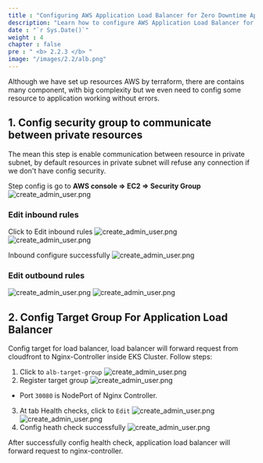 ```yaml
---
title : "Configuring AWS Application Load Balancer for Zero Downtime Applications"
description: "Learn how to configure AWS Application Load Balancer for zero downtime applications. This guide covers setup, best practices, and optimization tips for ensuring high availability and reliability"
date : "`r Sys.Date()`"
weight : 4
chapter : false
pre : " <b> 2.2.3 </b> "
image: "/images/2.2/alb.png"
---
```

Although we have set up resources AWS by terraform, there are contains many component, with big complexity but 
we even need to config some resource to application working without errors.
## 1. Config security group to communicate between private resources
The mean this step is enable communication between resource in private subnet, by default resources in private subnet will 
refuse any connection if we don't have config security.

Step config is go to **AWS console => EC2 => Security Group**
![create_admin_user.png](/images/2.4-config/sg-eks-remote.png)
###  Edit inbound rules
Click to Edit inbound rules
![create_admin_user.png](/images/2.4-config/inbound.png)
![create_admin_user.png](/images/2.4-config/inbound1.png)

Inbound configure successfully
![create_admin_user.png](/images/2.4-config/config-inboumd-success.png)

###  Edit outbound rules
![create_admin_user.png](/images/2.4-config/outbound.png)
![create_admin_user.png](/images/2.4-config/outboundSuccessfully.png)

## 2. Config Target Group For Application Load Balancer
Config target for load balancer, load balancer will forward request from cloudfront to Nginx-Controller inside 
EKS Cluster.
Follow steps: 
1. Click to `alb-target-group`
![create_admin_user.png](/images/2.4-config/configALB.png)
2. Register target group
![create_admin_user.png](/images/2.4-config/config-targetGroup.png)
- Port `30080` is NodePort of Nginx Controller.
3. At tab Health checks, click to `Edit`
![create_admin_user.png](/images/2.4-config/success-config-alb.png)
![create_admin_user.png](/images/2.4-config/config-heathy.png)
4. Config heath check successfully
![create_admin_user.png](/images/2.4-config/success-config-alb.png)

After successfully config health check, application load balancer will forward request to nginx-controller.
